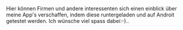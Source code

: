 Hier können Firmen und andere interessenten sich einen einblick über meine App's verschaffen, indem diese runtergeladen und auf Androit getestet werden.
Ich wünsche viel spass dabei:-)..
